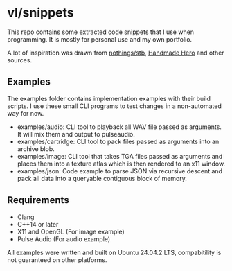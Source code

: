 # vl/snippets

This repo contains some extracted code snippets that I use when programming. It is mostly for personal use and my own portfolio.

A lot of inspiration was drawn from [nothings/stb](https://github.com/nothings/stb), [Handmade Hero](https://hero.handmade.network/) and other sources.

## Examples

The examples folder contains implementation examples with their build scripts. I use these small CLI programs to test changes in a non-automated way for now.

* examples/audio: CLI tool to playback all WAV file passed as arguments. It will mix them and output to pulseaudio.
* examples/cartridge: CLI tool to pack files passed as arguments into an archive blob.
* examples/image: CLI tool that takes TGA files passed as arguments and places them into a texture atlas which is then rendered to an x11 window.
* examples/json: Code example to parse JSON via recursive descent and pack all data into a queryable contiguous block of memory.

## Requirements

* Clang
* C++14 or later
* X11 and OpenGL (For image example)
* Pulse Audio (For audio example)

All examples were written and built on Ubuntu 24.04.2 LTS, compabitility is not guaranteed on other platforms.
